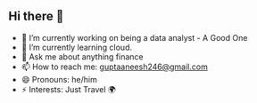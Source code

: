 ## Hi there 👋

- 🔭 I’m currently working on being a data analyst - A Good One
- 🌱 I’m currently learning cloud.
- 💬 Ask me about anything finance
- 📫 How to reach me: guptaaneesh246@gmail.com
- 😄 Pronouns: he/him
- ⚡ Interests: Just Travel 🌍


